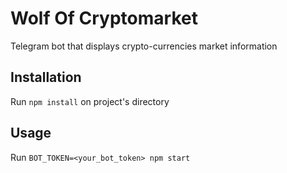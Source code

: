 # Wolf Of Cryptomarket
Telegram bot that displays crypto-currencies market information

## Installation

Run `npm install` on project's directory

## Usage

Run `BOT_TOKEN=<your_bot_token> npm start`
